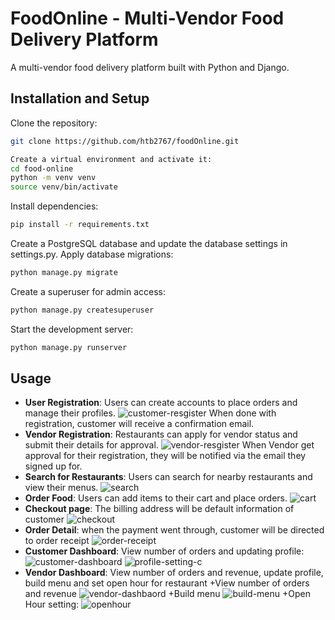 # FoodOnline - Multi-Vendor Food Delivery Platform

A multi-vendor food delivery platform built with Python and Django.
## Installation and Setup

 Clone the repository:

```bash
git clone https://github.com/htb2767/foodOnline.git
```
```bash
Create a virtual environment and activate it:
cd food-online
python -m venv venv
source venv/bin/activate
```
Install dependencies:
```bash
pip install -r requirements.txt
```
Create a PostgreSQL database and update the database settings in settings.py.
Apply database migrations:
```bash
python manage.py migrate
```
Create a superuser for admin access:
```bash
python manage.py createsuperuser
```
Start the development server:
```bash
python manage.py runserver
```

## Usage

- **User Registration**: Users can create accounts to place orders and manage their profiles. 
  ![customer-resgister](https://github.com/htb2767/foodOnline/assets/91344736/f2391d45-4d34-472f-b552-b7ddbf58f5ee)
  When done with registration, customer will receive a confirmation email.
- **Vendor Registration**: Restaurants can apply for vendor status and submit their details for approval.
  ![vendor-resgister](https://github.com/htb2767/foodOnline/assets/91344736/449a693f-37db-4cb5-87d5-c499d20898da)
  When Vendor get approval for their registration, they will be notified via the email they signed up for.
- **Search for Restaurants**: Users can search for nearby restaurants and view their menus.
  ![search](https://github.com/htb2767/foodOnline/assets/91344736/9c1a798a-5f64-49a4-a1cb-117c0c8e8a56)
- **Order Food**: Users can add items to their cart and place orders.
  ![cart](https://github.com/htb2767/foodOnline/assets/91344736/b1428bcf-4a5d-4bfb-bfe9-f826d0edb156)
- **Checkout page**: The billing address will be  default information of customer
  ![checkout](https://github.com/htb2767/foodOnline/assets/91344736/4832476e-5968-4833-a94f-a80448a74e0d)
- **Order Detail**: when the payment went through, customer will be directed to order receipt
  ![order-receipt](https://github.com/htb2767/foodOnline/assets/91344736/a7267c21-9615-4b95-be80-5344979e5655)
- **Customer Dashboard**: View number of orders and updating profile:
  ![customer-dashboard](https://github.com/htb2767/foodOnline/assets/91344736/79fea872-8f4e-4b98-b4aa-c7733d334daa)
  ![profile-setting-c](https://github.com/htb2767/foodOnline/assets/91344736/daae926c-f8a0-4526-82aa-d133f1d9abc3)
- **Vendor Dashboard**: View number of orders and revenue, update profile, build menu and set open hour for restaurant
  +View number of orders and revenue
  ![vendor-dashbaord](https://github.com/htb2767/foodOnline/assets/91344736/db0904a0-4bb2-4fee-a806-1ddec07b8180)
  +Build menu
  ![build-menu](https://github.com/htb2767/foodOnline/assets/91344736/9679a650-12f2-412d-a59e-39d8e585d4c7)
  +Open Hour setting:
  ![openhour](https://github.com/htb2767/foodOnline/assets/91344736/97d99bcb-2844-4e2c-acb8-96013a59fdf6)









